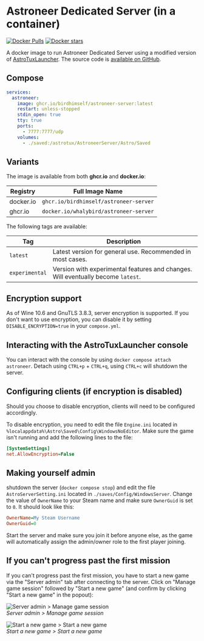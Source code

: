 # Astroneer Dedicated Server (in a container)

[![Docker Pulls](https://img.shields.io/docker/pulls/whalybird/astroneer-server.svg)](https://hub.docker.com/r/whalybird/astroneer-server)
[![Docker stars](https://img.shields.io/docker/stars/whalybird/astroneer-server.svg)](https://hub.docker.com/r/whalybird/astroneer-server)

A docker image to run Astroneer Dedicated Server using a modified version of [AstroTuxLauncher](https://github.com/birdhimself/AstroTuxLauncher). The source code is [available on GitHub](https://github.com/birdhimself/astroneer-docker/).

## Compose

```yaml
services:
  astroneer:
    image: ghcr.io/birdhimself/astroneer-server:latest
    restart: unless-stopped
    stdin_open: true
    tty: true
    ports:
      - 7777:7777/udp
    volumes:
      - ./saved:/astrotux/AstroneerServer/Astro/Saved
```

## Variants

The image is available from both **ghcr.io** and **docker.io**:

| Registry  | Full Image Name                        |
|-----------|----------------------------------------|
| docker.io | `ghcr.io/birdhimself/astroneer-server` |
| ghcr.io   | `docker.io/whalybird/astroneer-server` |

The following tags are available:

| Tag            | Description                                                                      |
|----------------|----------------------------------------------------------------------------------|
| `latest`       | Latest version for general use. Recommended in most cases.                       |
| `experimental` | Version with experimental features and changes. Will eventually become `latest`. |

## Encryption support

As of Wine 10.6 and GnuTLS 3.8.3, server encryption is supported. If you don't want to use encryption, you can disable it by setting `DISABLE_ENCRYPTION=true` in your `compose.yml`.

## Interacting with the AstroTuxLauncher console

You can interact with the console by using `docker compose attach astroneer`. Detach using `CTRL+p` + `CTRL+q`, using `CTRL+c` will shutdown the server.

## Configuring clients (if encryption is disabled)

Should you choose to disable encryption, clients will need to be configured accordingly.

To disable encryption, you need to edit the file `Engine.ini` located in `%localappdata%\Astro\Saved\Config\WindowsNoEditor`. Make sure the game isn't running and add the following lines to the file:

```ini
[SystemSettings]
net.AllowEncryption=False
```

## Making yourself admin

shutdown the server (`docker compose stop`) and edit the file `AstroServerSetting.ini` located in `./saves/Config/WindowsServer`. Change the value of `OwnerName` to your Steam name and make sure `OwnerGuid` is set to `0`. It should look like this:

```ini
OwnerName=My Steam Username
OwnerGuid=0
```

Start the server and make sure you join it before anyone else, as the game will automatically assign the admin/owner role to the first player joining.

## If you can't progress past the first mission

If you can't progress past the first mission, you have to start a new game via the "Server admin" tab after connecting to the server. Click on "Manage game session" followed by "Start a new game" (and confirm by clicking "Start a new game" in the popout):

![Server admin > Manage game session](./readme_assets/new_game_1.png)\
_Server admin > Manage game session_

![Start a new game > Start a new game](./readme_assets/new_game_2.png)\
_Start a new game > Start a new game_

